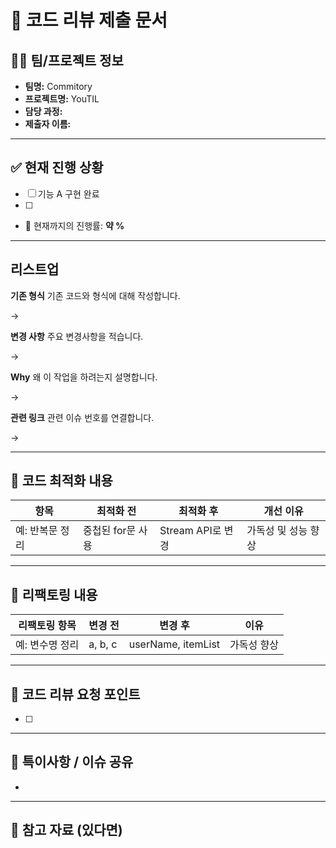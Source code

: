 # 📘 코드 리뷰 제출 문서

## 🧑‍💻 팀/프로젝트 정보
- **팀명:** Commitory
- **프로젝트명:** YouTIL
- **담당 과정:** 
- **제출자 이름:** 

---

## ✅ 현재 진행 상황
- [ ] 기능 A 구현 완료
- [ ] 
- 📌 현재까지의 진행률: **약 %**


---

## 리스트업

**기존 형식**
기존 코드와 형식에 대해 작성합니다. 

→

**변경 사항**
주요 변경사항을 적습니다.

→

**Why**
왜 이 작업을 하려는지 설명합니다.

→

**관련 링크**
관련 이슈 번호를 연결합니다.

→

---

## 🧩 코드 최적화 내용

| 항목 | 최적화 전 | 최적화 후 | 개선 이유 |
|------|------------|------------|------------|
| 예: 반복문 정리 | 중첩된 for문 사용 | Stream API로 변경 | 가독성 및 성능 향상 |

---

## 🧼 리팩토링 내용

| 리팩토링 항목 | 변경 전 | 변경 후 | 이유 |
|---------------|----------|----------|------|
| 예: 변수명 정리 | a, b, c | userName, itemList | 가독성 향상 |

---

## 📌 코드 리뷰 요청 포인트
- [ ] 

---

## 🧠 특이사항 / 이슈 공유
- 

---

## 📎 참고 자료 (있다면)
